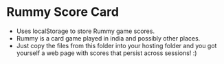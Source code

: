 Rummy Score Card
==========

* Uses localStorage to store Rummy game scores. 
* Rummy is a card game played in india and possibly other places.
* Just copy the files from this folder into your hosting folder and you got yourself a web page with scores that persist across sessions! :)
